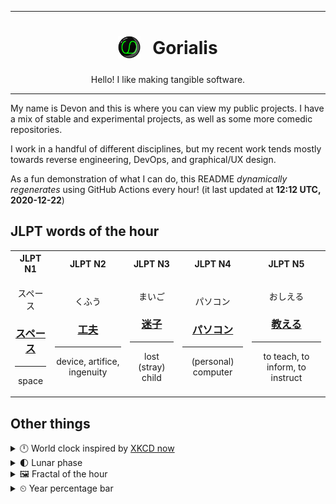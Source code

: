 ***

<h1 align="center">
<sub>
    <img src="readme/resources/avatar.png" height="36">
</sub>
&nbsp;
Gorialis
</h1>
<p align="center">
Hello! I like making tangible software.
</p>

***

My name is Devon and this is where you can view my public projects. I have a mix of stable and experimental projects, as well as some more comedic repositories.

I work in a handful of different disciplines, but my recent work tends mostly towards reverse engineering, DevOps, and graphical/UX design.

As a fun demonstration of what I can do, this README *dynamically regenerates* using GitHub Actions every hour! (it last updated at **12:12 UTC, 2020-12-22**)

<h2>JLPT words of the hour</h2>
<table>
    <tr>
        <th>JLPT N1</th>
        <th>JLPT N2</th>
        <th>JLPT N3</th>
        <th>JLPT N4</th>
        <th>JLPT N5</th>
    </tr>
    <tr>
        <td>
            <p align="center">スペース</p>
            <h3 align="center"><b><a href="https://jisho.org/search/%E3%82%B9%E3%83%9A%E3%83%BC%E3%82%B9">スペース</a></b></h3>
            <hr>
            <p align="center">space</p>
        </td>
        <td>
            <p align="center">くふう</p>
            <h3 align="center"><b><a href="https://jisho.org/search/%E5%B7%A5%E5%A4%AB">工夫</a></b></h3>
            <hr>
            <p align="center">device,<wbr> artifice,<wbr> ingenuity</p>
        </td>
        <td>
            <p align="center">まいご</p>
            <h3 align="center"><b><a href="https://jisho.org/search/%E8%BF%B7%E5%AD%90">迷子</a></b></h3>
            <hr>
            <p align="center">lost (stray) child</p>
        </td>
        <td>
            <p align="center">パソコン</p>
            <h3 align="center"><b><a href="https://jisho.org/search/%E3%83%91%E3%82%BD%E3%82%B3%E3%83%B3">パソコン</a></b></h3>
            <hr>
            <p align="center">(personal) computer</p>
        </td>
        <td>
            <p align="center">おしえる</p>
            <h3 align="center"><b><a href="https://jisho.org/search/%E6%95%99%E3%81%88%E3%82%8B">教える</a></b></h3>
            <hr>
            <p align="center">to teach,<wbr> to inform,<wbr> to instruct</p>
        </td>
    </tr>
</table>

<h2>Other things</h2>
<details>
<summary>🕛  World clock inspired by <a href="https://xkcd.com/now">XKCD now</a></summary>

> <img src="generated/now.png" width="512">

</details>
<details>
<summary>🌓 Lunar phase</summary>

The moon is approximately 28.56% through its phase (First Quarter).

</details>
<details>
<summary>&#x1f5bc; Fractal of the hour</summary>

> <img src="generated/fractal.png" width="512">

</details>
<details>
<summary>&#x23f2; Year percentage bar</summary>
<pre><code>2020 [███████████████████▁] 97.41%</code></pre>
</details>
